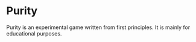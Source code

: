 # Purity

Purity is an experimental game written from first principles.
It is mainly for educational purposes.
